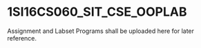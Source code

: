 # 1SI16CS060_SIT_CSE_OOPLAB
Assignment and Labset Programs shall be uploaded here for later reference.
